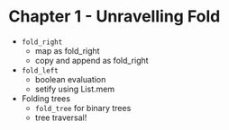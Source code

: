 # Chapter 1 - Unravelling Fold

- `fold_right`
    - map as fold_right
    - copy and append as fold_right
- `fold_left`
    - boolean evaluation
    - setify using List.mem
- Folding trees
    - `fold_tree` for binary trees
    - tree traversal!